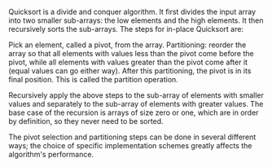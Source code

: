 Quicksort is a divide and conquer algorithm. It first divides the input array into two smaller sub-arrays: the low elements and the high elements. It then recursively sorts the 
sub-arrays. The steps for in-place Quicksort are:

Pick an element, called a pivot, from the array.
Partitioning: reorder the array so that all elements with values less than the pivot come before the pivot, while all elements with values greater than the pivot come after it 
(equal values can go either way). After this partitioning, the pivot is in its final position. This is called the partition operation.

Recursively apply the above steps to the sub-array of elements with smaller values and separately to the sub-array of elements with greater values.
The base case of the recursion is arrays of size zero or one, which are in order by definition, so they never need to be sorted.

The pivot selection and partitioning steps can be done in several different ways; the choice of specific implementation schemes greatly affects the algorithm's performance.
